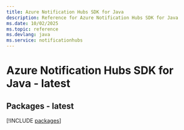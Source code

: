 ```yaml
---
title: Azure Notification Hubs SDK for Java
description: Reference for Azure Notification Hubs SDK for Java
ms.date: 10/02/2025
ms.topic: reference
ms.devlang: java
ms.service: notificationhubs
---
```

# Azure Notification Hubs SDK for Java - latest
## Packages - latest
[!INCLUDE [packages](notification-hubs-index.md)]